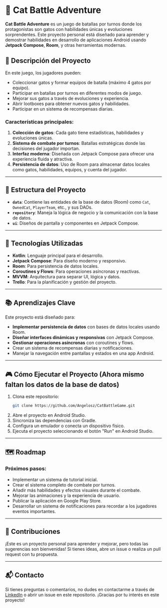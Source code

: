 # 🐾 Cat Battle Adventure

**Cat Battle Adventure** es un juego de batallas por turnos donde los protagonistas son gatos con habilidades únicas y evoluciones sorprendentes. Este proyecto personal está diseñado para aprender y demostrar habilidades en desarrollo de aplicaciones Android usando **Jetpack Compose**, **Room**, y otras herramientas modernas.

## 🚀 Descripción del Proyecto

En este juego, los jugadores pueden:
- Coleccionar gatos y formar equipos de batalla (máximo 4 gatos por equipo).
- Participar en batallas por turnos en diferentes modos de juego.
- Mejorar sus gatos a través de evoluciones y experiencia.
- Abrir lootboxes para obtener nuevos gatos y habilidades.
- Participar en un sistema de recompensas diarias.

### Características principales:
1. **Colección de gatos**: Cada gato tiene estadísticas, habilidades y evoluciones únicas.
2. **Sistema de combate por turnos**: Batallas estratégicas donde las decisiones del jugador importan.
3. **Interfaz moderna**: Diseñada con Jetpack Compose para ofrecer una experiencia fluida y atractiva.
4. **Persistencia de datos**: Uso de Room para almacenar datos locales como gatos, habilidades, equipos, y cuenta del jugador.

---

## 📂 Estructura del Proyecto

- **`data`**: Contiene las entidades de la base de datos (Room) como `Cat`, `OwnedCat`, `PlayerTeam`, etc., y sus DAOs.
- **`repository`**: Maneja la lógica de negocio y la comunicación con la base de datos.
- **`ui`**: Diseños de pantalla y componentes en Jetpack Compose.

---

## 🔧 Tecnologías Utilizadas

- **Kotlin**: Lenguaje principal para el desarrollo.
- **Jetpack Compose**: Para diseño moderno y responsivo.
- **Room**: Para persistencia de datos locales.
- **Coroutines y Flows**: Para operaciones asíncronas y reactivas.
- **MVVM**: Arquitectura para separar UI, lógica y datos.
- **Trello**: Para la planificación y gestión del proyecto.

---

## 📚 Aprendizajes Clave

Este proyecto está diseñado para:
- **Implementar persistencia de datos** con bases de datos locales usando Room.
- **Diseñar interfaces dinámicas y responsivas** con Jetpack Compose.
- **Gestionar operaciones asíncronas** con coroutines y flows.
- Crear un sistema de recompensas diarias y notificaciones.
- Manejar la navegación entre pantallas y estados en una app Android.

---

## 🎮 Cómo Ejecutar el Proyecto (Ahora mismo faltan los datos de la base de datos)

1. Clona este repositorio:  
   ```bash
   git clone https://github.com/Angelosz/CatBattleGame.git
2. Abre el proyecto en Android Studio.
3. Sincroniza las dependencias con Gradle.
4. Configura un emulador o conecta un dispositivo físico.
5. Ejecuta el proyecto seleccionando el botón "Run" en Android Studio.

---

## 🗺️ Roadmap

### Próximos pasos:
- Implementar un sistema de tutorial inicial.
- Crear el sistema completo de combate por turnos.
- Añadir más habilidades y efectos visuales durante el combate.
- Mejorar las animaciones y la experiencia de usuario.
- Publicar la aplicación en Google Play Store.
- Desarrollar un sistema de notificaciones para recordar a los jugadores eventos importantes.

---

## 🤝 Contribuciones

¡Este es un proyecto personal para aprender y mejorar, pero todas las sugerencias son bienvenidas! Si tienes ideas, abre un issue o realiza un pull request con tu propuesta.

---

## 📬 Contacto

Si tienes preguntas o comentarios, no dudes en contactarme a través de [LinkedIn](https://www.linkedin.com/in/angel-cabrera-gil/) o abrir un issue en este repositorio. ¡Gracias por tu interés en este proyecto!

